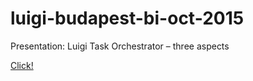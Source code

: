# luigi-budapest-bi-oct-2015
Presentation: Luigi Task Orchestrator – three aspects

[Click!](tarrasch.github.io/luigi-budapest-bi-oct-2015/)
